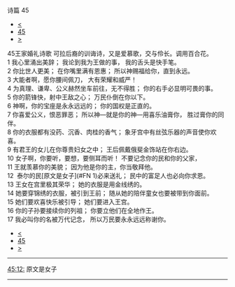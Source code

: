 ﻿





 诗篇 45




* [<](bible/PSA044.md)
* [45](bible/PSA.md)
* [>](bible/PSA046.md)



 
45王家婚礼诗歌 可拉后裔的训诲诗，又是爱慕歌，交与伶长。调用百合花。  
1 我心里涌出美辞； 我论到我为王做的事， 我的舌头是快手笔。     
2 你比世人更美； 在你嘴里满有恩惠； 所以神赐福给你，直到永远。  
3 大能者啊，愿你腰间佩刀， 大有荣耀和威严！     
4 为真理、谦卑、公义赫然坐车前往，无不得胜； 你的右手必显明可畏的事。  
5 你的箭锋快，射中王敌之心； 万民仆倒在你以下。     
6 神啊，你的宝座是永永远远的； 你的国权是正直的。  
7 你喜爱公义，恨恶罪恶； 所以神—就是你的神—用喜乐油膏你， 胜过膏你的同伴。  
8 你的衣服都有没药、沉香、肉桂的香气； 象牙宫中有丝弦乐器的声音使你欢喜。  
9 有君王的女儿在你尊贵妇女之中； 王后佩戴俄斐金饰站在你右边。     
10 女子啊，你要听，要想，要侧耳而听！ 不要记念你的民和你的父家，  
11 王就羡慕你的美貌； 因为他是你的主，你当敬拜他。  
12  泰尔的民[原文是女子](#FN
1)必来送礼； 民中的富足人也必向你求恩。     
13 王女在宫里极其荣华； 她的衣服是用金线绣的。  
14 她要穿锦绣的衣服，被引到王前； 随从她的陪伴童女也要被带到你面前。  
15 她们要欢喜快乐被引导； 她们要进入王宫。     
16 你的子孙要接续你的列祖； 你要立他们在全地作王。  
17 我必叫你的名被万代记念， 所以万民要永永远远称谢你。 
* [<](bible/PSA044.md)
* [45](bible/PSA.md)
* [>](bible/PSA046.md)





---


[45:12:](#V12)
原文是女子




---









